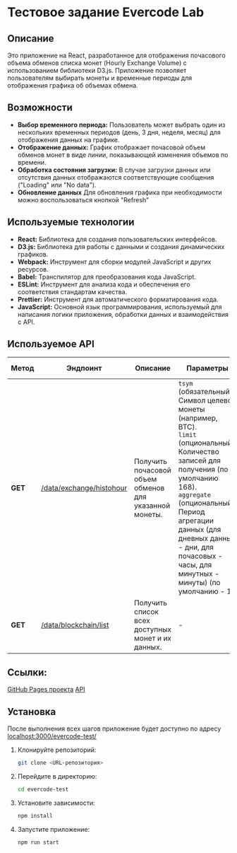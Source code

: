 # Тестовое задание Evercode Lab

## Описание

Это приложение на React, разработанное для отображения почасового объема обменов списка монет (Hourly Exchange Volume) с использованием библиотеки D3.js. Приложение позволяет пользователям выбирать монеты и временные периоды для отображения графика об объемах обмена.

## Возможности

- **Выбор временного периода:** Пользователь может выбрать один из нескольких временных периодов (день, 3 дня, неделя, месяц) для отображения данных на графике.
- **Отображение данных:** График отображает почасовой объем обменов монет в виде линии, показывающей изменения объемов по времени.
- **Обработка состояния загрузки:** В случае загрузки данных или отсутствия данных отображаются соответствующие сообщения ("Loading" или "No data").
- **Обновление данных** Для обновления графика при необходимости можно воспользоваться кнопкой "Refresh"

## Используемые технологии

- **React:** Библиотека для создания пользовательских интерфейсов.
- **D3.js:** Библиотека для работы с данными и создания динамических графиков.
- **Webpack:** Инструмент для сборки модулей JavaScript и других ресурсов.
- **Babel:** Транспилятор для преобразования кода JavaScript.
- **ESLint:** Инструмент для анализа кода и обеспечения его соответствия стандартам качества.
- **Prettier:** Инструмент для автоматического форматирования кода.
- **JavaScript:** Основной язык программирования, используемый для написания логики приложения, обработки данных и взаимодействия с API.

## Используемое API

|Метод|Эндпоинт|Описание|Параметры|Пример запроса|
|---------|------------|------------|--------------|-----------|
| **GET** |[/data/exchange/histohour](https://min-api.cryptocompare.com/data/exchange/histohour) |Получить почасовой объем обменов для указанной монеты.|`tsym` (обязательный): Символ целевой монеты (например, BTC).<br>`limit` (опциональный): Количество записей для получения (по умолчанию 168).<br>`aggregate` (опциональный): Период агрегации данных (для дневных данных - дни, для почасовых - часы, для минутных - минуты) (по умолчанию - 1).|[Пример запроса](https://min-api.cryptocompare.com/data/exchange/histohour?tsym=BTC&limit=10)|
| **GET** |[/data/blockchain/list](https://min-api.cryptocompare.com/data/blockchain/list) |Получить список всех доступных монет и их данных.|-|[Пример запроса](https://min-api.cryptocompare.com/data/blockchain/list)|

## Ссылки:
[GitHub Pages проекта](https://ras-svet.github.io/evercode-test/)
[API](https://min-api.cryptocompare.com/documentation?key=Blockchain&cat=blockchainListOfCoins)

## Установка
После выполнения всех шагов приложение будет доступно по адресу [localhost:3000/evercode-test/](localhost:3000/evercode-test/)

1. Клонируйте репозиторий:

   ```bash
   git clone <URL-репозитория>
   ```

2. Перейдите в директорию:

   ```bash
   cd evercode-test
   ```

3. Установите зависимости:

   ```bash
   npm install
   ```

4. Запустите приложение:

   ```bash
   npm run start
   ```